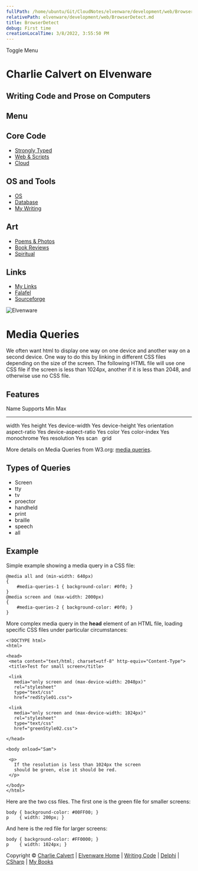 ```yaml
---
fullPath: /home/ubuntu/Git/CloudNotes/elvenware/development/web/BrowserDetect.md
relativePath: elvenware/development/web/BrowserDetect.md
title: BrowserDetect
debug: First time
creationLocalTime: 3/8/2022, 3:55:50 PM
---
```


<!-- toc -->
<!-- tocstop -->

Toggle Menu

Charlie Calvert on Elvenware
============================

Writing Code and Prose on Computers
-----------------------------------

Menu
----

Core Code
---------

-   [Strongly Typed](../index.html)
-   [Web & Scripts](index.html)
-   [Cloud](../cloud/index.shtml)

OS and Tools
------------

-   [OS](../../os/index.html)
-   [Database](../database/index.html)
-   [My Writing](../../books/index.html)

Art
---

-   [Poems & Photos](../../Art/index.html)
-   [Book Reviews](../../books/reading/index.html)
-   [Spiritual](../../spirit/index.html)

Links
-----

-   [My Links](../../links.html)
-   [Falafel](http://www.falafel.com/)
-   [Sourceforge](http://sourceforge.net/projects/elvenware/)

![Elvenware](../../images/elvenwarelogo.png)

Media Queries
=============

We often want html to display one way on one device and another way on a
second device. One way to do this by linking in different CSS files
depending on the size of the screen. The following HTML file will use
one CSS file if the screen is less than 1024px, another if it is less
than 2048, and otherwise use no CSS file.

Features
--------

  Name                  Supports Min Max
  --------------------- ------------------
  width                 Yes
  height                Yes
  device-width          Yes
  device-height         Yes
  orientation            
  aspect-ratio          Yes
  device-aspect-ratio   Yes
  color                 Yes
  color-index           Yes
  monochrome            Yes
  resolution            Yes
  scan                   
  grid                   

More details on Media Queries from W3.org: [media
queries](http://www.w3.org/TR/css3-mediaqueries/#media1).

Types of Queries
----------------

-   Screen
-   tty
-   tv
-   proector
-   handheld
-   print
-   braille
-   speech
-   all

Example
-------

Simple example showing a media query in a CSS file:

~~~~ {.code}
@media all and (min-width: 640px) 
{ 
    #media-queries-1 { background-color: #0f0; } 
}    
@media screen and (max-width: 2000px) 
{ 
    #media-queries-2 { background-color: #0f0; } 
}
~~~~

More complex media query in the **head** element of an HTML file,
loading specific CSS files under particular circumstances:

~~~~ {.code}
<!DOCTYPE html>
<html>

<head>
 <meta content="text/html; charset=utf-8" http-equiv="Content-Type">
 <title>Test for small screen</title>

 <link
   media="only screen and (max-device-width: 2048px)"
   rel="stylesheet"
   type="text/css"
   href="redStyle01.css">

 <link
   media="only screen and (max-device-width: 1024px)"
   rel="stylesheet"
   type="text/css" 
   href="greenStyle02.css">

</head>

<body onload="Sam">

 <p>
   If the resolution is less than 1024px the screen
   should be green, else it should be red.
 </p>

</body>
</html>
~~~~

Here are the two css files. The first one is the green file for smaller
screens:

~~~~ {.code}
body { background-color: #00FF00; }
p    { width: 200px; }
~~~~

And here is the red file for larger screens:

~~~~ {.code}
body { background-color: #FF0000; }
p    { width: 1024px; }
~~~~

Copyright © [Charlie Calvert](../../index.html) | [Elvenware
Home](../../index.html) | [Writing Code](../index.html) |
[Delphi](../delphi/index.html) | [CSharp](../csharp/index.html) | [My
Books](../../books/index.html)
